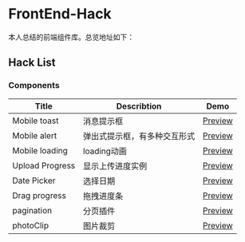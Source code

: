 # FrontEnd-Hack
本人总结的前端组件库。总览地址如下：

## Hack List

### Components
|Title                 |Describtion               |Demo                                                                                 |
|----------------------|--------------------------|-------------------------------------------------------------------------------------|
|Mobile toast          |消息提示框                   |[Preview](https://pwcong.github.io/FrontEnd-Hack/src/components/upload-progress)     |
|Mobile alert          |弹出式提示框，有多种交互形式   |[Preview](https://pwcong.github.io/FrontEnd-Hack/src/components/upload-progress)     |
|Mobile loading        |loading动画                  |[Preview](https://pwcong.github.io/FrontEnd-Hack/src/components/upload-progress)     |
|Upload Progress       |显示上传进度实例           |[Preview](https://pwcong.github.io/FrontEnd-Hack/src/components/upload-progress)     |
|Date   Picker         |选择日期                     |[Preview](https://pwcong.github.io/FrontEnd-Hack/src/components/upload-progress)     |
|Drag   progress       |拖拽进度条                     |[Preview](https://pwcong.github.io/FrontEnd-Hack/src/components/upload-progress)     |
|pagination            |分页插件                     |[Preview](https://pwcong.github.io/FrontEnd-Hack/src/components/upload-progress)     |
|photoClip             |图片裁剪                     |[Preview](https://pwcong.github.io/FrontEnd-Hack/src/components/upload-progress)     |

 
